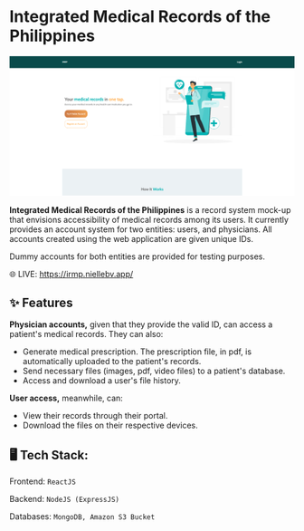 # Integrated Medical Records of the Philippines

![Alt text](client/src/styling/assets/screenshot-homepage.PNG?raw=true "Title")

**Integrated Medical Records of the Philippines** is a record system mock-up that envisions accessibility of medical records among its users. It currently provides an account system for two entities: users, and physicians. All accounts created using the web application are given unique IDs. 

Dummy accounts for both entities are provided for testing purposes.

:globe_with_meridians: LIVE: https://irmp.niellebv.app/

## ✨ Features


**Physician accounts,** given that they provide the valid ID, can access a patient's medical records. They can also:

* Generate medical prescription. The prescription file, in pdf, is automatically uploaded to the patient's records.
* Send necessary files (images, pdf, video files) to a patient's database.
* Access and download a user's file history.

**User access,** meanwhile, can:

* View their records through their portal.
* Download the files on their respective devices.

## 🖥️ Tech Stack:
Frontend: ```ReactJS```

Backend: ```NodeJS (ExpressJS)```

Databases: ```MongoDB, Amazon S3 Bucket```
